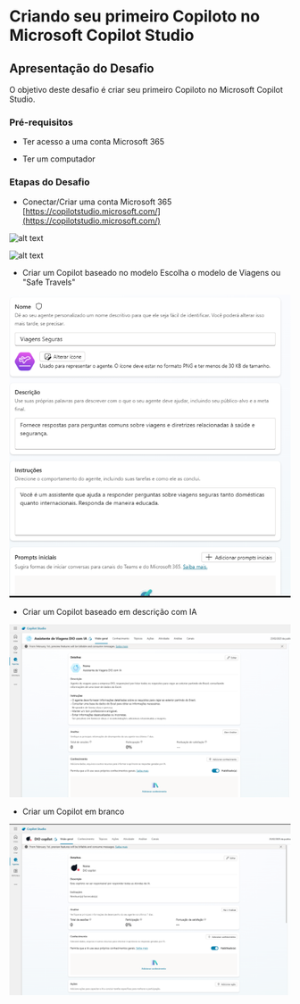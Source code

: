 # Criando seu primeiro Copiloto no Microsoft Copilot Studio

## Apresentação do Desafio

O objetivo deste desafio é criar seu primeiro Copiloto no Microsoft Copilot Studio.

### Pré-requisitos 

* Ter acesso a uma conta Microsoft 365

* Ter um computador

### Etapas do Desafio

* Conectar/Criar uma conta Microsoft 365 [https://copilotstudio.microsoft.com/](https://copilotstudio.microsoft.com/)

![alt text](https://learn.microsoft.com/pt-br/microsoft-copilot-studio/media/fundamentals-what-is-pva-portal/overview-mcs-home-page.png)

![alt text](https://learn.microsoft.com/pt-br/training/modules/power-virtual-agents-bots/media/create-bot.png#lightbox)

* Criar um Copilot baseado no modelo 
Escolha o modelo de Viagens ou "Safe Travels"

![alt text](https://github.com/Paucinha/copiloto-microsoft-copilot-studio/blob/master/ViagensSeguras.png)

* Criar um Copilot baseado em descrição com IA

![alt text](https://github.com/Paucinha/copiloto-microsoft-copilot-studio/blob/master/Copilot%20baseado%20em%20descri%C3%A7%C3%A3o%20com%20IA.png)

* Criar um Copilot em branco

![alt text](https://github.com/Paucinha/copiloto-microsoft-copilot-studio/blob/master/Copilot%20em%20branco.png)
